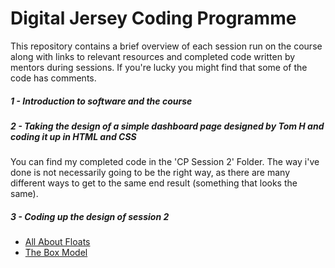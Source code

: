 # Digital Jersey Coding Programme

This repository contains a brief overview of each session run on the course along with links to relevant resources and completed code written by mentors during sessions.  If you're lucky you might find that some of the code has comments.

##### 1 - Introduction to software and the course

##### 2 - Taking the design of a simple dashboard page designed by Tom H and coding it up in HTML and CSS

You can find my completed code in the 'CP Session 2' Folder.  The way i've done is not necessarily going to be the right way, as there are many different ways to get to the same end result (something that looks the same). 

##### 3 - Coding up the design of session 2

* [All About Floats](https://css-tricks.com/all-about-floats/)
* [The Box Model](http://blog.teamtreehouse.com/box-sizing-secret-simple-css-layouts)
